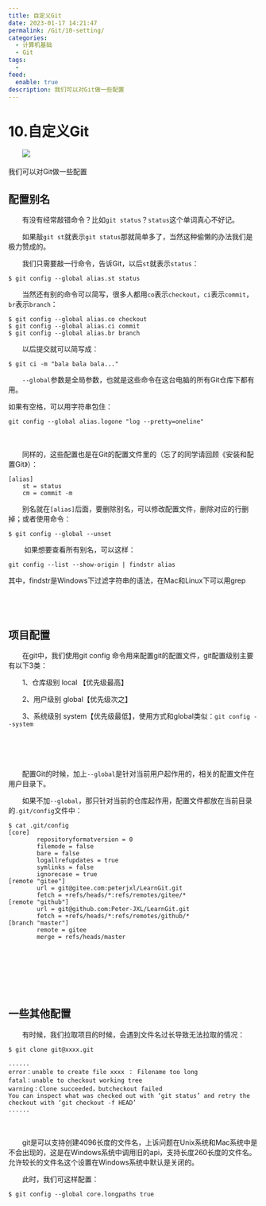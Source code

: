 ```yaml
---
title: 自定义Git
date: 2023-01-17 14:21:47
permalink: /Git/10-setting/
categories:
  - 计算机基础
  - Git
tags:
  - 
feed:
  enable: true
description: 我们可以对Git做一些配置
---
```




# 10.自定义Git

　　![](https://image.peterjxl.com/blog/64-20230115114549-8g5a30w.png)

我们可以对Git做一些配置

<!-- more -->

## 配置别名

　　有没有经常敲错命令？比如`git status`？`status`这个单词真心不好记。

　　如果敲`git st`就表示`git status`那就简单多了，当然这种偷懒的办法我们是极力赞成的。

　　我们只需要敲一行命令，告诉Git，以后`st`就表示`status`：

```shell
$ git config --global alias.st status
```

　　当然还有别的命令可以简写，很多人都用`co`表示`checkout`，`ci`表示`commit`，`br`表示`branch`：

```shell
$ git config --global alias.co checkout
$ git config --global alias.ci commit
$ git config --global alias.br branch
```

　　以后提交就可以简写成：

```shell
$ git ci -m "bala bala bala..."
```

　　`--global`参数是全局参数，也就是这些命令在这台电脑的所有Git仓库下都有用。


如果有空格，可以用字符串包住：

```
git config --global alias.logone "log --pretty=oneline"
```

　　‍

　　同样的，这些配置也是在Git的配置文件里的（忘了的同学请回顾《安装和配置Git》）：

```shell
[alias]
	st = status
	cm = commit -m
```

　　别名就在`[alias]`后面，要删除别名，可以修改配置文件，删除对应的行删掉；或者使用命令：

```shell
$ git config --global --unset 
```

　　‍
如果想要查看所有别名，可以这样：

```
git config --list --show-origin | findstr alias
```

其中，findstr是Windows下过滤字符串的语法，在Mac和Linux下可以用grep
　　‍

　　‍

## 项目配置

　　在git中，我们使用git config 命令用来配置git的配置文件，git配置级别主要有以下3类：

　　1、仓库级别 local 【优先级最高】

　　2、用户级别 global【优先级次之】

　　3、系统级别 system【优先级最低】，使用方式和global类似：`git config --system`

　　‍

　　‍

　　配置Git的时候，加上`--global`是针对当前用户起作用的，相关的配置文件在用户目录下。

　　如果不加`--global`，那只针对当前的仓库起作用，配置文件都放在当前目录的`.git/config`文件中：

```shell
$ cat .git/config
[core]
        repositoryformatversion = 0
        filemode = false
        bare = false
        logallrefupdates = true
        symlinks = false
        ignorecase = true
[remote "gitee"]
        url = git@gitee.com:peterjxl/LearnGit.git
        fetch = +refs/heads/*:refs/remotes/gitee/*
[remote "github"]
        url = git@github.com:Peter-JXL/LearnGit.git
        fetch = +refs/heads/*:refs/remotes/github/*
[branch "master"]
        remote = gitee
        merge = refs/heads/master
```

　　‍

　　‍

　　‍

## 一些其他配置

　　有时候，我们拉取项目的时候，会遇到文件名过长导致无法拉取的情况：

```shell
$ git clone git@xxxx.git

......
error：unable to create file xxxx ： Filename too long
fatal：unable to checkout working tree
warning：Clone succeeded，butcheckout failed
You can inspect what was checked out with ‘git status’ and retry the checkout with ‘git checkout -f HEAD’
......
```

　　‍

　　git是可以支持创建4096长度的文件名，上诉问题在Unix系统和Mac系统中是不会出现的，这是在Windows系统中调用旧的api，支持长度260长度的文件名。允许较长的文件名这个设置在Windows系统中默认是关闭的。

　　此时，我们可这样配置：

```shell
$ git config --global core.longpaths true
```

　　‍
